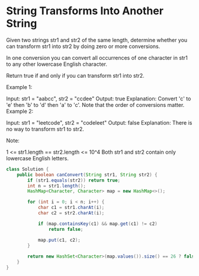 # String Transforms Into Another String

Given two strings str1 and str2 of the same length, determine whether you can transform str1 into str2 by doing zero or more conversions.

In one conversion you can convert all occurrences of one character in str1 to any other lowercase English character.

Return true if and only if you can transform str1 into str2.

 

Example 1:

Input: str1 = "aabcc", str2 = "ccdee"
Output: true
Explanation: Convert 'c' to 'e' then 'b' to 'd' then 'a' to 'c'. Note that the order of conversions matter.
Example 2:

Input: str1 = "leetcode", str2 = "codeleet"
Output: false
Explanation: There is no way to transform str1 to str2.
 

Note:

1 <= str1.length == str2.length <= 10^4
Both str1 and str2 contain only lowercase English letters.

```java
class Solution {
    public boolean canConvert(String str1, String str2) {
        if (str1.equals(str2)) return true;
        int n = str1.length();
        HashMap<Character, Character> map = new HashMap<>();

        for (int i = 0; i < n; i++) {
            char c1 = str1.charAt(i);
            char c2 = str2.charAt(i);

            if (map.containsKey(c1) && map.get(c1) != c2) 
                return false;

            map.put(c1, c2);
        }
        
        return new HashSet<Character>(map.values()).size() == 26 ? false : true;
    }
}

```